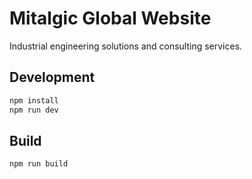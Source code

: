 # Mitalgic Global Website

Industrial engineering solutions and consulting services.

## Development

```bash
npm install
npm run dev
```

## Build

```bash
npm run build
```